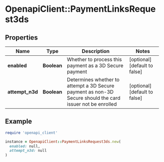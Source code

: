 # OpenapiClient::PaymentLinksRequest3ds

## Properties

| Name | Type | Description | Notes |
| ---- | ---- | ----------- | ----- |
| **enabled** | **Boolean** | Whether to process this payment as a 3D Secure payment | [optional][default to false] |
| **attempt_n3d** | **Boolean** | Determines whether to attempt a 3D Secure payment as non-3D Secure should the card issuer not be enrolled | [optional][default to false] |

## Example

```ruby
require 'openapi_client'

instance = OpenapiClient::PaymentLinksRequest3ds.new(
  enabled: null,
  attempt_n3d: null
)
```


